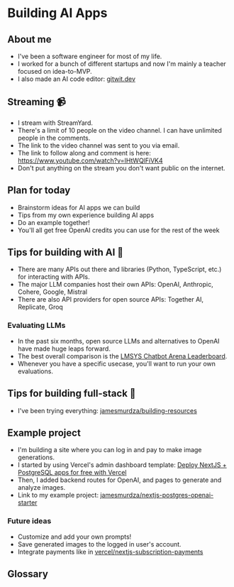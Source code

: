 # Building AI Apps

## About me

- I've been a software engineer for most of my life.
- I worked for a bunch of different startups and now I'm mainly a teacher focused on idea-to-MVP.
- I also made an AI code editor: [gitwit.dev](https://gitwit.dev/)

## Streaming 📹

- I stream with StreamYard.
- There's a limit of 10 people on the video channel. I can have unlimited people in the comments.
- The link to the video channel was sent to you via email.
- The link to follow along and comment is here: https://www.youtube.com/watch?v=IHtWQlFiVK4
- Don't put anything on the stream you don't want public on the internet.

## Plan for today

- Brainstorm ideas for AI apps we can build
- Tips from my own experience building AI apps
- Do an example together!
- You'll all get free OpenAI credits you can use for the rest of the week

## Tips for building with AI 🤖

- There are many APIs out there and libraries (Python, TypeScript, etc.) for interacting with APIs.
- The major LLM companies host their own APIs: OpenAI, Anthropic, Cohere, Google, Mistral
- There are also API providers for open source APIs: Together AI, Replicate, Groq

### Evaluating LLMs

- In the past six months, open source LLMs and alternatives to OpenAI have made huge leaps forward.
- The best overall comparison is the [LMSYS Chatbot Arena Leaderboard](https://leaderboard.lmsys.org/).
- Whenever you have a specific usecase, you'll want to run your own evaluations.

## Tips for building full-stack 🥞

- I've been trying everything: [jamesmurdza/building-resources](https://github.com/jamesmurdza/building-resources/)

## Example project

- I'm building a site where you can log in and pay to make image generations.
- I started by using Vercel's admin dashboard template: [Deploy NextJS + PostgreSQL apps for free with Vercel](https://youtu.be/EynGNuFtKeI)
- Then, I added backend routes for OpenAI, and pages to generate and analyze images.
- Link to my example project: [jamesmurdza/nextjs-postgres-openai-starter](https://github.com/jamesmurdza/nextjs-postgres-openai-starter)

### Future ideas

- Customize and add your own prompts!
- Save generated images to the logged in user's account.
- Integrate payments like in [vercel/nextjs-subscription-payments](https://github.com/vercel/nextjs-subscription-payments)

## Glossary


